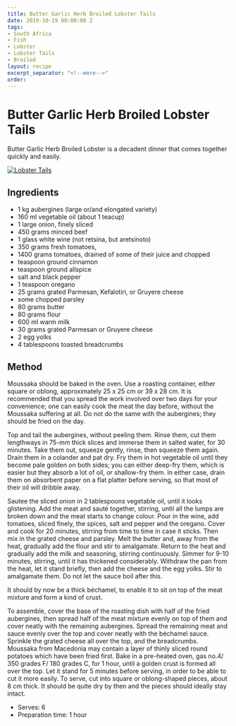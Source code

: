 ```yaml
---
title: Butter Garlic Herb Broiled Lobster Tails
date: 2019-10-19 00:00:00 Z
tags:
- South Africa
- Fish
- Lobster
- Lobster Tails
- Broiled
layout: recipe
excerpt_separator: "<!--more-->"
order:
---
```


# Butter Garlic Herb Broiled Lobster Tails

Butter Garlic Herb Broiled Lobster is a decadent dinner that comes together quickly and easily.

<!--more-->

[![Lobster Tails](/_uploads/Lobstertailsrecipe1.jpg)](/_uploads/Lobstertailsrecipe1.jpg)

## Ingredients

- 1 kg aubergines (large or/and elongated variety)
- 160 ml vegetable oil (about 1 teacup)
- 1 large onion, finely sliced
- 450 grams minced beef
- 1 glass white wine (not retsina, but aretsinoto)
- 350 grams fresh tomatoes,
- 1400 grams tomatoes, drained of some of their juice and chopped
- teaspoon ground cinnamon
- teaspoon ground allspice
- salt and black pepper
- 1 teaspoon oregano
- 25 grams grated Parmesan, Kefalotiri, or Gruyere cheese
- some chopped parsley
- 80 grams butter
- 80 grams flour
- 600 ml warm milk
- 30 grams grated Parmesan or Gruyere cheese
- 2 egg yolks
- 4 tablespoons toasted breadcrumbs


## Method

Moussaka should be baked in the oven. Use a roasting container, either square or oblong, approximately 25 x 25 cm or 39 x 28 cm. It is recommended that you spread the work involved over two days for your convenience; one can easily cook the meat the day before, without the Moussaka suffering at all. Do not do the same with the aubergines; they should be fried on the day.

Top and tail the aubergines, without peeling them. Rinse them, cut them lengthways in 75-mm thick slices and immerse them in salted water, for 30 minutes. Take them out, squeeze gently, rinse, then squeeze them again. Drain them in a colander and pat dry. Fry them in hot vegetable oil until they become pale golden on both sides; you can either deep-fry them, which is easier but they absorb a lot of oil, or shallow-fry them. In either case, drain them on absorbent paper on a flat platter before serving, so that most of their oil will dribble away.

Sautee the sliced onion in 2 tablespoons vegetable oil, until it looks glistening. Add the meat and sauté together, stirring, until all the lumps are broken down and the meat starts to change colour. Pour in the wine, add tomatoes, sliced finely, the spices, salt and pepper and the oregano. Cover and cook for 20 minutes, stirring from time to time in case it sticks. Then mix in the grated cheese and parsley.
Melt the butter and, away from the heat, gradually add the flour and stir to amalgamate. Return to the heat and gradually add the milk and seasoning, stirring continuously. Simmer for 9-10 minutes, stirring, until it has thickened considerably. Withdraw the pan from the heat, let it stand briefly, then add the cheese and the egg yolks. Stir to amalgamate them. Do not let the sauce boil after this.

It should by now be a thick béchamel, to enable it to sit on top of the meat mixture and form a kind of crust.

To assemble, cover the base of the roasting dish with half of the fried aubergines, then spread half of the meat mixture evenly on top of them and cover neatly with the remaining aubergines. Spread the remaining meat and sauce evenly over the top and cover neatly with the béchamel sauce. Sprinkle the grated cheese all over the top, and the breadcrumbs. Moussaka from Macedonia may contain a layer of thinly sliced round potatoes which have been fried first. Bake in a pre-heated oven, gas no.4/ 350 grades F/ 180 grades C, for 1 hour, until a golden crust is formed all over the top. Let it stand for 5 minutes before serving, in order to be able to cut it more easily. To serve, cut into square or oblong-shaped pieces, about 8 cm thick. It should be quite dry by then and the pieces should ideally stay intact.

- Serves: 6
- Preparation time: 1 hour
